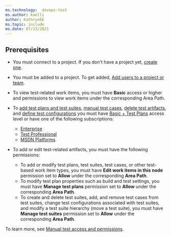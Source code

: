 ```yaml
---
ms.technology:  devops-test
ms.author: kaelli
author: KathrynEE
ms.topic: include
ms.date: 07/13/2021
---
```



## Prerequisites

- You must connect to a project. If you don't have a project yet, [create one](../../user-guide/sign-up-invite-teammates.md). 
- You must be added to a project. To get added, [Add users to a project or team](../../organizations/security/add-users-team-project.md). 
- To view test-related work items, you must have **Basic** access or higher and permissions to view work items under the corresponding Area Path. 
- To [add test plans and test suites](../create-a-test-plan.md), [manual test cases](../create-test-cases.md), [delete test artifacts](../../boards/backlogs/delete-test-artifacts.md), and [define test configurations](../test-different-configurations.md) you must have [Basic + Test Plans](https://marketplace.visualstudio.com/items?itemName=ms.vss-testmanager-web) access level or have one of the following subscriptions:

	- [Enterprise](https://visualstudio.microsoft.com/vs/enterprise/)
	- [Test Professional](https://visualstudio.microsoft.com/vs/test-professional/)
	- [MSDN Platforms](https://visualstudio.microsoft.com/msdn-platforms/)

- To add or edit test-related artifacts, you must have the following permissions: 
	-  To add or modify test plans, test suites, test cases, or other test-based work item types, you must have **Edit work items in this node** permission set to **Allow** under the corresponding **Area Path**. 
	- To modify test plan properties such as build and test settings, you must have **Manage test plans** permission set to **Allow** under the corresponding **Area Path**.  
	- To create and delete test suites, add, and remove test cases from test suites, change test configurations associated with test suites, and modify a test suite hierarchy (move a test suite), you must have **Manage test suites** permission set to **Allow** under the corresponding **Area Path**. 

To learn more, see [Manual test access and permissions](../manual-test-permissions.md). 


